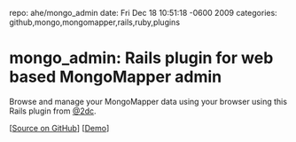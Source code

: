 repo: ahe/mongo_admin
date: Fri Dec 18 10:51:18 -0600 2009
categories: github,mongo,mongomapper,rails,ruby,plugins

#  mongo_admin: Rails plugin for web based MongoMapper admin

Browse and manage your MongoMapper data using your browser using this Rails plugin from [@2dc](http://twitter.com/2dc).

[[Source on GitHub](http://github.com/ahe/mongo_admin)] [[Demo](http://mongo_admin.2dconcept.com/)]
